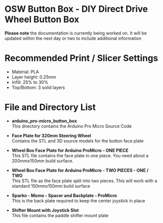 OSW Button Box - DIY Direct Drive Wheel Button Box
===

**Please note** the documentation is currently being worked on. It will be updated within the next day or two to include additional information

Recommended Print / Slicer Settings
===
* Material: PLA
* Layer height: 0.25mm
* Infill: 25% to 30%
* Top/Bottom: 3 solid layers

File and Directory List
===
* **arduino_pro-micro_button_box**    
  This directory contains the Arduino Pro Micro Source Code

* **Face Plate for 320mm Steering Wheel**   
  Contains the STL and 3D source models for the button face plate
  
* **Wheel Box Face Plate for Arduino ProMicro - ONE PIECE**    
  This STL file contains the face plate in one piece. You need about a 200mmx150mm build surface.
  
*  **Wheel Box Face Plate for Arduino ProMicro - TWO PIECES - ONE / TWO**    
  This STL file as the face plate split into two pieces. This will work with a standard 150mmx150mm build surface
  
* **Sparko - Momo - Spacer and Backplate - ProMicro**    
  This is the back plate required to keep the center joystick in place
  
* **Shifter Mount with Joystick Slot**    
  This file contains the paddle shifter mount plate




